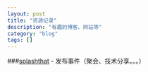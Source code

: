 ```yaml
---
layout: post
title: "资源记录"
description: "有趣的博客、网站等"
category: "blog"
tags: []
---
```


###[splashthat](https://www.splashthat.com) - 发布事件（聚会、技术分享。。。）

